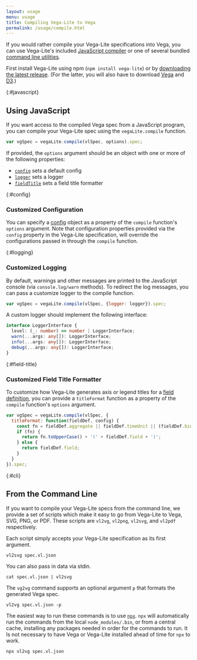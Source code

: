 ```yaml
---
layout: usage
menu: usage
title: Compiling Vega-Lite to Vega
permalink: /usage/compile.html
---
```


If you would rather compile your Vega-Lite specifications into Vega, you can use Vega-Lite's included [JavaScript compiler](#javascript) or one of several bundled [command line utilities](#cli).

First install Vega-Lite using npm (`npm install vega-lite`) or by [downloading the latest release](https://github.com/vega/vega-lite/releases/latest). (For the latter, you will also have to download [Vega](https://github.com/vega/vega/releases/latest) and [D3](https://d3js.org).)

{:#javascript}

## Using JavaScript

If you want access to the compiled Vega spec from a JavaScript program, you can compile your Vega-Lite spec using the `vegaLite.compile` function.

```js
var vgSpec = vegaLite.compile(vlSpec, options).spec;
```

If provided, the `options` argument should be an object with one or more of the following properties:

- [`config`](#config) sets a default config
- [`logger`](#logging) sets a logger
- [`fieldTitle`](#field-title) sets a field title formatter

{:#config}

### Customized Configuration

You can specify a [config]({{site.baseurl}}/docs/config.html) object as a property of the `compile` function's `options` argument. Note that configuration properties provided via the `config` property in the Vega-Lite specification, will override the configurations passed in through the `compile` function.

{:#logging}

### Customized Logging

By default, warnings and other messages are printed to the JavaScript console (via `console.log/warn` methods). To redirect the log messages, you can pass a customize logger to the compile function.

```js
var vgSpec = vegaLite.compile(vlSpec, {logger: logger}).spec;
```

A custom logger should implement the following interface:

```typescript
interface LoggerInterface {
  level: (_: number) => number | LoggerInterface;
  warn(...args: any[]): LoggerInterface;
  info(...args: any[]): LoggerInterface;
  debug(...args: any[]): LoggerInterface;
}
```

{:#field-title}

### Customized Field Title Formatter

To customize how Vega-Lite generates axis or legend titles for a [field definition](encoding.html#field-def), you can provide a `titleFormat` function as a property of the `compile` function's `options` argument.

```js
var vgSpec = vegaLite.compile(vlSpec, {
  titleFormat: function(fieldDef, config) {
    const fn = fieldDef.aggregate || fieldDef.timeUnit || (fieldDef.bin && 'bin');
    if (fn) {
      return fn.toUpperCase() + '(' + fieldDef.field + ')';
    } else {
      return fieldDef.field;
    }
  }
}).spec;
```

{:#cli}

## From the Command Line

If you want to compile your Vega-Lite specs from the command line, we provide a set of scripts which make it easy to go from Vega-Lite to Vega, SVG, PNG, or PDF. These scripts are `vl2vg`, `vl2png`, `vl2svg`, and `vl2pdf` respectively.

Each script simply accepts your Vega-Lite specification as its first argument.

`vl2svg spec.vl.json`

You can also pass in data via stdin.

`cat spec.vl.json | vl2svg`

The `vg2vg` command supports an optional argument `p` that formats the generated Vega spec.

`vl2vg spec.vl.json -p`

The easiest way to run these commands is to use [`npx`](https://github.com/npm/npx). `npx` will automatically run the commands from the local `node_modules/.bin`, or from a central cache, installing any packages needed in order for the commands to run. It Is not necessary to have Vega or Vega-Lite installed ahead of time for `npx` to work.

`npx vl2vg spec.vl.json`
